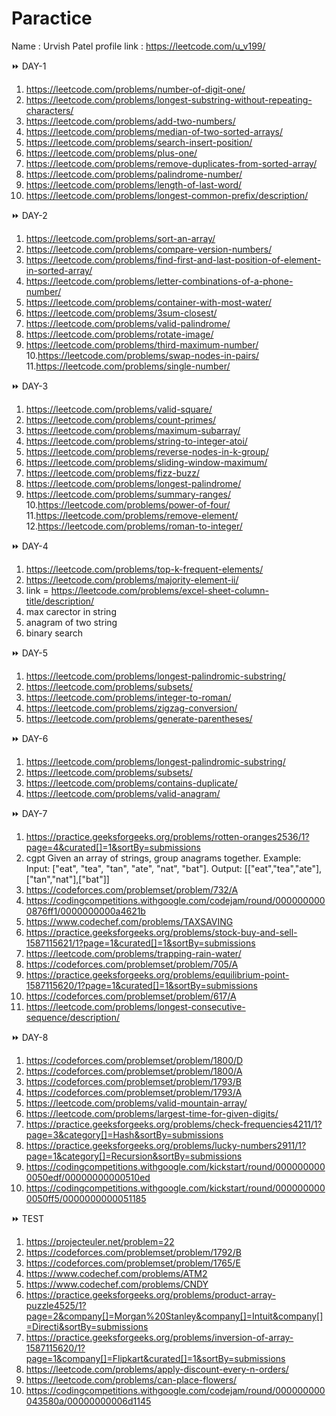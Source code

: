 # Paractice
Name : Urvish Patel
profile link : https://leetcode.com/u_v199/


⏩ DAY-1
1. https://leetcode.com/problems/number-of-digit-one/
2. https://leetcode.com/problems/longest-substring-without-repeating-characters/
3. https://leetcode.com/problems/add-two-numbers/
4. https://leetcode.com/problems/median-of-two-sorted-arrays/
5. https://leetcode.com/problems/search-insert-position/
6. https://leetcode.com/problems/plus-one/
7. https://leetcode.com/problems/remove-duplicates-from-sorted-array/
8. https://leetcode.com/problems/palindrome-number/
9. https://leetcode.com/problems/length-of-last-word/
10. https://leetcode.com/problems/longest-common-prefix/description/


⏩ DAY-2
1. https://leetcode.com/problems/sort-an-array/
2. https://leetcode.com/problems/compare-version-numbers/
3. https://leetcode.com/problems/find-first-and-last-position-of-element-in-sorted-array/
4. https://leetcode.com/problems/letter-combinations-of-a-phone-number/
5. https://leetcode.com/problems/container-with-most-water/
6. https://leetcode.com/problems/3sum-closest/
7. https://leetcode.com/problems/valid-palindrome/
8. https://leetcode.com/problems/rotate-image/
9. https://leetcode.com/problems/third-maximum-number/
10.https://leetcode.com/problems/swap-nodes-in-pairs/
11.https://leetcode.com/problems/single-number/



⏩ DAY-3
1. https://leetcode.com/problems/valid-square/
2. https://leetcode.com/problems/count-primes/
3. https://leetcode.com/problems/maximum-subarray/
4. https://leetcode.com/problems/string-to-integer-atoi/
5. https://leetcode.com/problems/reverse-nodes-in-k-group/
6. https://leetcode.com/problems/sliding-window-maximum/
7. https://leetcode.com/problems/fizz-buzz/
8. https://leetcode.com/problems/longest-palindrome/
9. https://leetcode.com/problems/summary-ranges/
10.https://leetcode.com/problems/power-of-four/
11.https://leetcode.com/problems/remove-element/
12.https://leetcode.com/problems/roman-to-integer/



⏩ DAY-4
1. https://leetcode.com/problems/top-k-frequent-elements/
2. https://leetcode.com/problems/majority-element-ii/
3. link = https://leetcode.com/problems/excel-sheet-column-title/description/
4. max carector in string
5. anagram of two string 
6. binary search


⏩ DAY-5
1. https://leetcode.com/problems/longest-palindromic-substring/
2. https://leetcode.com/problems/subsets/
3. https://leetcode.com/problems/integer-to-roman/
4. https://leetcode.com/problems/zigzag-conversion/
5. https://leetcode.com/problems/generate-parentheses/


⏩ DAY-6
1. https://leetcode.com/problems/longest-palindromic-substring/
2. https://leetcode.com/problems/subsets/
3. https://leetcode.com/problems/contains-duplicate/
4. https://leetcode.com/problems/valid-anagram/


⏩ DAY-7
1.  https://practice.geeksforgeeks.org/problems/rotten-oranges2536/1?page=4&curated[]=1&sortBy=submissions
2.  cgpt
    Given an array of strings, group anagrams together.
    Example: Input: ["eat", "tea", "tan", "ate", "nat", "bat"]. Output: [["eat","tea","ate"],["tan","nat"],["bat"]]  
4.  https://codeforces.com/problemset/problem/732/A
5.  https://codingcompetitions.withgoogle.com/codejam/round/0000000000876ff1/0000000000a4621b
6.  https://www.codechef.com/problems/TAXSAVING
7.  https://practice.geeksforgeeks.org/problems/stock-buy-and-sell-1587115621/1?page=1&curated[]=1&sortBy=submissions
8.  https://leetcode.com/problems/trapping-rain-water/
9.  https://codeforces.com/problemset/problem/705/A
10.  https://practice.geeksforgeeks.org/problems/equilibrium-point-1587115620/1?page=1&curated[]=1&sortBy=submissions
11. https://codeforces.com/problemset/problem/617/A
12. https://leetcode.com/problems/longest-consecutive-sequence/description/



⏩ DAY-8
1. https://codeforces.com/problemset/problem/1800/D
2. https://codeforces.com/problemset/problem/1800/A
3. https://codeforces.com/problemset/problem/1793/B
4. https://codeforces.com/problemset/problem/1793/A
5. https://leetcode.com/problems/valid-mountain-array/
6. https://leetcode.com/problems/largest-time-for-given-digits/
7. https://practice.geeksforgeeks.org/problems/check-frequencies4211/1?page=3&category[]=Hash&sortBy=submissions
8. https://practice.geeksforgeeks.org/problems/lucky-numbers2911/1?page=1&category[]=Recursion&sortBy=submissions
9. https://codingcompetitions.withgoogle.com/kickstart/round/0000000000050edf/00000000000510ed
10. https://codingcompetitions.withgoogle.com/kickstart/round/0000000000050ff5/0000000000051185


⏩ TEST
1. https://projecteuler.net/problem=22
2. https://codeforces.com/problemset/problem/1792/B
3. https://codeforces.com/problemset/problem/1765/E
4. https://www.codechef.com/problems/ATM2
5. https://www.codechef.com/problems/CNDY
6. https://practice.geeksforgeeks.org/problems/product-array-puzzle4525/1?page=2&company[]=Morgan%20Stanley&company[]=Intuit&company[]=Directi&sortBy=submissions
7. https://practice.geeksforgeeks.org/problems/inversion-of-array-1587115620/1?page=1&company[]=Flipkart&curated[]=1&sortBy=submissions
8. https://leetcode.com/problems/apply-discount-every-n-orders/
9. https://leetcode.com/problems/can-place-flowers/
10. https://codingcompetitions.withgoogle.com/codejam/round/000000000043580a/00000000006d1145

